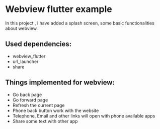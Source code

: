 # Webview flutter example

In this project , i have added a splash screen, some basic functionalities about webview.

## Used dependencies:
   - webview_flutter
   - url_launcher
   - share

## Things implemented for webview:
   - Go back page
   - Go forward page
   - Refresh the current page
   - Phone back button work with the website
   - Telephone, Email and other links will open with phone available apps
   - Share some text with other app

